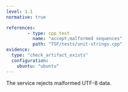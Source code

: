 ```yaml
---
level: 1.1
normative: true

references:
        - type: cpp_test
          name: "accept;malformed sequences"
          path: "TSF/tests/unit-strings.cpp"
evidence:
  type: "check_artifact_exists"
  configuration:
    ubuntu: "ubuntu"
---
```


The service rejects malformed UTF-8 data.
